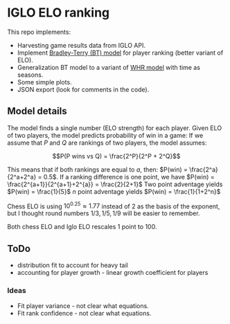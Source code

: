 # IGLO ELO ranking

This repo implements:

- Harvesting game results data from IGLO API.
- Implement [Bradley-Terry (BT) model](https://en.wikipedia.org/wiki/Bradley%E2%80%93Terry_model) for player ranking (better variant of ELO).
- Generalization BT model to a variant of [WHR model](https://www.remi-coulom.fr/WHR/) with time as seasons.
- Some simple plots.
- JSON export (look for comments in the code).

## Model details

The model finds a single number (ELO strength) for each player.
Given ELO of two players, the model predicts probability of win in a game:
If we assume that $P$ and $Q$ are rankings of two players, the model assumes:

$$P(P wins vs Q) = \frac{2^P}{2^P + 2^Q}$$

This means that if both rankings are equal to $a$, then: $P(win) = \frac{2^a}{2^a+2^a} = 0.5$.
If a ranking difference is one point, we have $P(win) = \frac{2^{a+1}}{2^{a+1}+2^{a}} = \frac{2}{2+1}$
Two point adventage yields $P(win) = \frac{1}{5}$
$n$ point adventage yields $P(win) = \frac{1}{1+2^n}$

Chess ELO is using $10^0.25 \approx 1.77$ instead of 2 as the basis of the exponent, but I thought round numbers $1/3, 1/5, 1/9$ will be easier to remember.

Both chess ELO and Iglo ELO rescales 1 point to 100.

## ToDo

- distribution fit to account for heavy tail
- accounting for player growth - linear growth coefficient for players

### Ideas

- Fit player variance - not clear what equations.
- Fit rank confidence - not clear what equations.
